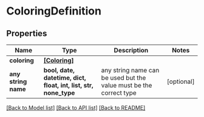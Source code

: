 # ColoringDefinition


## Properties
Name | Type | Description | Notes
------------ | ------------- | ------------- | -------------
**coloring** | [**[Coloring]**](Coloring.md) |  | 
**any string name** | **bool, date, datetime, dict, float, int, list, str, none_type** | any string name can be used but the value must be the correct type | [optional]

[[Back to Model list]](../README.md#documentation-for-models) [[Back to API list]](../README.md#documentation-for-api-endpoints) [[Back to README]](../README.md)


